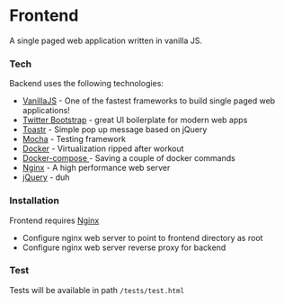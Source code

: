# Frontend
A single paged web application written in vanilla JS.

### Tech

Backend uses the following technologies:

* [VanillaJS] - One of the fastest frameworks to build single paged web applications!
* [Twitter Bootstrap] - great UI boilerplate for modern web apps
* [Toastr] - Simple pop up message based on jQuery
* [Mocha] - Testing framework
* [Docker] - Virtualization ripped after workout
* [Docker-compose ] - Saving a couple of docker commands
* [Nginx] - A high performance web server
* [jQuery] - duh

### Installation

Frontend requires [Nginx]

* Configure nginx web server to point to frontend directory as root
* Configure nginx web server reverse proxy for backend

### Test
Tests will be available in path `/tests/test.html`


   [Mocha]: <https://mochajs.org/>
   [Docker]: <https://www.docker.com/>
   [Docker-compose]: <https://docs.docker.com/compose/>
   [VanillaJS]:http://vanilla-js.com/
   [Twitter Bootstrap]: <http://twitter.github.com/bootstrap/>
   [jQuery]: <http://jquery.com>
   [Toastr]: <https://github.com/CodeSeven/toastr>
   [Nginx]: <https://www.nginx.com/>
 

